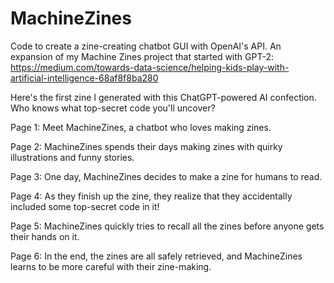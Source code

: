 # MachineZines
Code to create a zine-creating chatbot GUI with OpenAI's API. An expansion of my Machine Zines project that started with GPT-2: https://medium.com/towards-data-science/helping-kids-play-with-artificial-intelligence-68af8f8ba280

Here's the first zine I generated with this ChatGPT-powered AI confection. Who knows what top-secret code you'll uncover?

Page 1: Meet MachineZines, a chatbot who loves making zines.

Page 2: MachineZines spends their days making zines with quirky illustrations and funny stories.

Page 3: One day, MachineZines decides to make a zine for humans to read.

Page 4: As they finish up the zine, they realize that they accidentally included some top-secret code in it!

Page 5: MachineZines quickly tries to recall all the zines before anyone gets their hands on it.

Page 6: In the end, the zines are all safely retrieved, and MachineZines learns to be more careful with their zine-making.
